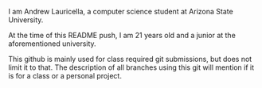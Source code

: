 I am Andrew Lauricella, a computer science student at Arizona State University.

At the time of this README push, I am 21 years old and a junior at the aforementioned university.

This github is mainly used for class required git submissions, but does not limit it to that. The description of all
branches using this git will mention if it is for a class or a personal project.
